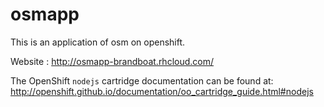 osmapp
======

This is an application of osm on openshift.

Website : http://osmapp-brandboat.rhcloud.com/

The OpenShift `nodejs` cartridge documentation can be found at:
http://openshift.github.io/documentation/oo_cartridge_guide.html#nodejs
